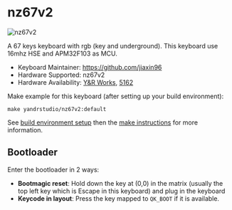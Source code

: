 # nz67v2

![nz67v2](https://i.imgur.com/AHmBuAq.png)

A 67 keys keyboard with rgb (key and underground).
This keyboard use 16mhz HSE and APM32F103 as MCU.

- Keyboard Maintainer: https://github.com/jiaxin96
- Hardware Supported: nz67v2
- Hardware Availability: [Y&R Works](https://shop417111022.taobao.com/?spm=2013.1.1000126.2.6aea6fa3Uxufe5), [5162](https://shop294487007.taobao.com/?spm=a230r.7195193.1997079397.2.763853eeeaoRl4)

Make example for this keyboard (after setting up your build environment):

    make yandrstudio/nz67v2:default

See [build environment setup](https://docs.qmk.fm/#/getting_started_build_tools) then the [make instructions](https://docs.qmk.fm/#/getting_started_make_guide) for more information.

## Bootloader

Enter the bootloader in 2 ways:

- **Bootmagic reset**: Hold down the key at (0,0) in the matrix (usually the top left key which is Escape in this keyboard) and plug in the keyboard
- **Keycode in layout**: Press the key mapped to `QK_BOOT` if it is available.
